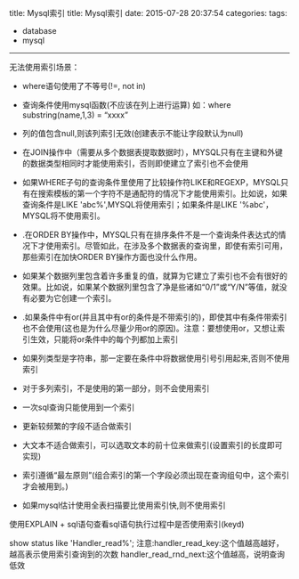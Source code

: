 title: Mysql索引
title: Mysql索引
date: 2015-07-28 20:37:54
categories: 
tags:
  - database
  - mysql
---

无法使用索引场景：

- where语句使用了不等号(!=, not in)
- 查询条件使用mysql函数(不应该在列上进行运算)
  如：where substring(name,1,3) = “xxxx”

- 列的值包含null,则该列索引无效(创建表示不能让字段默认为null)

- 在JOIN操作中（需要从多个数据表提取数据时），MYSQL只有在主键和外键的数据类型相同时才能使用索引，否则即使建立了索引也不会使用
- 如果WHERE子句的查询条件里使用了比较操作符LIKE和REGEXP，MYSQL只有在搜索模板的第一个字符不是通配符的情况下才能使用索引。比如说，如果查询条件是LIKE 'abc%',MYSQL将使用索引；如果条件是LIKE '%abc'，MYSQL将不使用索引。

- .在ORDER BY操作中，MYSQL只有在排序条件不是一个查询条件表达式的情况下才使用索引。尽管如此，在涉及多个数据表的查询里，即使有索引可用，那些索引在加快ORDER BY操作方面也没什么作用。

- 如果某个数据列里包含着许多重复的值，就算为它建立了索引也不会有很好的效果。比如说，如果某个数据列里包含了净是些诸如“0/1”或“Y/N”等值，就没有必要为它创建一个索引。

- .如果条件中有or(并且其中有or的条件是不带索引的)，即使其中有条件带索引也不会使用(这也是为什么尽量少用or的原因)。注意：要想使用or，又想让索引生效，只能将or条件中的每个列都加上索引


- 如果列类型是字符串，那一定要在条件中将数据使用引号引用起来,否则不使用索引

- 对于多列索引，不是使用的第一部分，则不会使用索引

- 一次sql查询只能使用到一个索引

- 更新较频繁的字段不适合做索引

- 大文本不适合做索引，可以选取文本的前十位来做索引(设置索引的长度即可实现)

- 索引遵循“最左原则”(组合索引的第一个字段必须出现在查询组句中，这个索引才会被用到。)



- 如果mysql估计使用全表扫描要比使用索引快,则不使用索引

使用EXPLAIN + sql语句查看sql语句执行过程中是否使用索引(keyd)

show status like 'Handler_read%';
注意:handler_read_key:这个值越高越好，越高表示使用索引查询到的次数 handler_read_rnd_next:这个值越高，说明查询低效